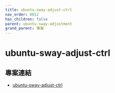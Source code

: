 ```yaml
---
title: ubuntu-sway-adjust-ctrl
nav_order: 8012
has_children: false
parent: ubuntu-sway-adjustment
grand_parent: 專案
---
```



# ubuntu-sway-adjust-ctrl


## 專案連結

* [ubuntu-sway-adjust-ctrl](https://github.com/samwhelp/note-about-ubuntu-sway/tree/gh-pages/_demo/project/ubuntu-sway-adjustment/tool/ubuntu-sway-adjust-ctrl)
